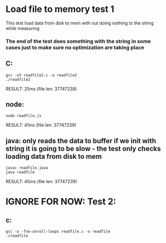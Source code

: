 # Load file to memory test 1

This test load data from disk to mem with out doing nothing to the string while measuring

### The end of the test does something with the string in some cases just to make sure no optimization are taking place

## C:

    gcc -o3 readfile2.c -o readfile2
    ./readfile2

RESULT: 25ms
(file len: 37747239)

## node:

    node readfile.js

RESULT: 41ms
(file len: 37747239)

## java: only reads the data to buffer if we init with string it is going to be slow - the test only checks loading data from disk to mem

    javac readfile.java
    java readfile

RESULT: 45ms
(file len: 37747239)

# IGNORE FOR NOW: Test 2:

## c:

    gcc -o -fno-unroll-loops readfile.c -o readfile
    ./readfile
